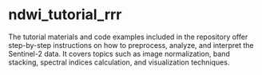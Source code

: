 # ndwi_tutorial_rrr
The tutorial materials and code examples included in the repository offer step-by-step instructions on how to preprocess, analyze, and interpret the Sentinel-2 data. It covers topics such as image normalization, band stacking, spectral indices calculation, and visualization techniques.

